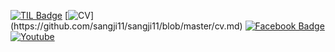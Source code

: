 [![TIL Badge](http://img.shields.io/badge/-TIL-black?style=flat-square&logo=github&logoColor=white&link=https://github.com/hyunwoongko/hyunwoongko/tree/main/TIL)](https://github.com/sangji11/TIL) 
[![CV](https://img.shields.io/badge/CV-green?style=flat-square&logo=Latex&logoColor=white&link=?)](https://github.com/sangji11/sangji11/blob/master/cv.md)
[![Facebook Badge](https://img.shields.io/badge/facebook-1877f2?style=flat-square&logo=facebook&logoColor=white&link=https://www.facebook.com/hyunwoongko)](https://www.facebook.com/profile.php?id=100002015152563)
[![Youtube](https://img.shields.io/badge/youtube-black?logo=Youtube&logoColor=white&link=https://www.youtube.com/channel/UCYshy3K1v4MYQD379YB77Uw)](https://www.youtube.com/channel/UCYshy3K1v4MYQD379YB77Uw)

